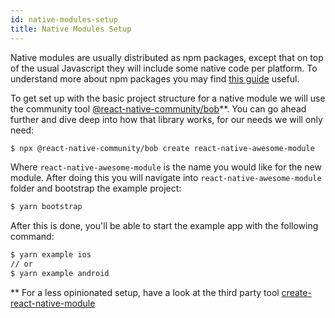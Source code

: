 ```yaml
---
id: native-modules-setup
title: Native Modules Setup
---
```


Native modules are usually distributed as npm packages, except that on top of the usual Javascript they will include some native code per platform. To understand more about npm packages you may find [this guide](https://docs.npmjs.com/getting-started/publishing-npm-packages) useful.

To get set up with the basic project structure for a native module we will use the community tool [@react-native-community/bob](https://github.com/react-native-community/bob)\**. You can go ahead further and dive deep into how that library works, for our needs we will only need:

```sh
$ npx @react-native-community/bob create react-native-awesome-module
```

Where `react-native-awesome-module` is the name you would like for the new module. After doing this you will navigate into `react-native-awesome-module` folder and bootstrap the example project:

```sh
$ yarn bootstrap
```

After this is done, you'll be able to start the example app with the following command:

```sh
$ yarn example ios 
// or
$ yarn example android 
```

\** For a less opinionated setup, have a look at the third party tool [create-react-native-module](https://github.com/brodybits/create-react-native-module)
